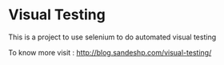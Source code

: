 # Visual Testing
This is a project to use selenium to do automated visual testing

To know more visit : http://blog.sandeshp.com/visual-testing/
